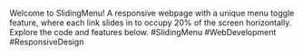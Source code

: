 Welcome to SlidingMenu! A responsive webpage with a unique menu toggle feature, where each link slides in to occupy 20% of the screen horizontally. Explore the code and features below. #SlidingMenu #WebDevelopment #ResponsiveDesign
